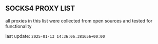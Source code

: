 ## SOCKS4 PROXY LIST

all proxies in this list were collected from open sources and tested for functionality

last update: `2025-01-13 14:36:06.381656+00:00`